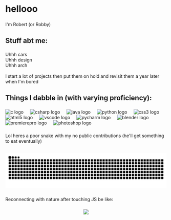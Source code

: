 <h1 align="left">hellooo</h1>

###

<p align="left">I'm Robert (or Robby)</p>

###

<h2 align="left">Stuff abt me:</h2>

###

<p align="left">Uhhh cars<br>Uhhh design<br>Uhhh arch<br><br>I start a lot of projects then put them on hold and revisit them a year later when I'm bored</p>

###

<h2 align="left">Things I dabble in (with varying proficiency):</h2>

###

<div align="left">
  <img src="https://cdn.jsdelivr.net/gh/devicons/devicon/icons/c/c-original.svg" height="40" alt="c logo"  />
  <img width="12" />
  <img src="https://cdn.jsdelivr.net/gh/devicons/devicon/icons/csharp/csharp-original.svg" height="40" alt="csharp logo"  />
  <img width="12" />
  <img src="https://cdn.jsdelivr.net/gh/devicons/devicon/icons/java/java-original.svg" height="40" alt="java logo"  />
  <img width="12" />
  <img src="https://cdn.jsdelivr.net/gh/devicons/devicon/icons/python/python-original.svg" height="40" alt="python logo"  />
  <img width="12" />
  <img src="https://cdn.jsdelivr.net/gh/devicons/devicon/icons/css3/css3-original.svg" height="40" alt="css3 logo"  />
  <img width="12" />
  <img src="https://cdn.jsdelivr.net/gh/devicons/devicon/icons/html5/html5-original.svg" height="40" alt="html5 logo"  />
  <img width="12" />
  <img src="https://cdn.jsdelivr.net/gh/devicons/devicon/icons/vscode/vscode-original.svg" height="40" alt="vscode logo"  />
  <img width="12" />
  <img src="https://cdn.jsdelivr.net/gh/devicons/devicon/icons/pycharm/pycharm-original.svg" height="40" alt="pycharm logo"  />
  <img width="12" />
  <img src="https://cdn.jsdelivr.net/gh/devicons/devicon/icons/blender/blender-original.svg" height="40" alt="blender logo"  />
  <img width="12" />
  <img src="https://cdn.jsdelivr.net/gh/devicons/devicon/icons/premierepro/premierepro-plain.svg" height="40" alt="premierepro logo"  />
  <img width="12" />
  <img src="https://cdn.jsdelivr.net/gh/devicons/devicon/icons/photoshop/photoshop-plain.svg" height="40" alt="photoshop logo"  />
</div>

###

<p align="left">Lol heres a poor snake with my no public contributions (he'll get something to eat eventually)</p>

##

<img src="https://raw.githubusercontent.com/robbyexe/robbyexe/output/snake.svg" alt="Snake animation" />

###

<p align="left">Reconnecting with nature after touching JS be like:</p>

###

<div align="center">
  <img height="200" src="https://media1.giphy.com/media/RMwgs5kZqkRyhF24KK/giphy.gif?cid=6c09b9521h1y5uyeqbmlgp1av5jq6mq7yyegmyy6b0hk2w5y&ep=v1_gifs_search&rid=giphy.gif&ct=g"  />
</div>

###
